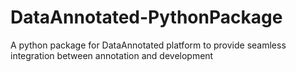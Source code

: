 # DataAnnotated-PythonPackage
A python package for DataAnnotated platform to provide seamless integration between annotation and development

